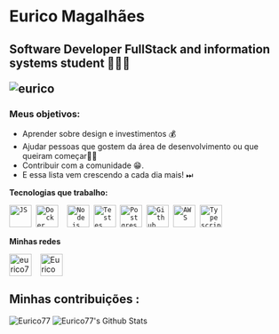 
<p align="left">
   <h1>Eurico Magalhães 
   <h2> Software Developer FullStack and 
information systems student 👨🏻‍🎓
</p>
      <p align="left"> <img src="https://komarev.com/ghpvc/?username=eurico77" alt="eurico" /> </p>

### Meus objetivos: 
* Aprender sobre design e investimentos 💰 
* Ajudar pessoas que gostem da área de desenvolvimento ou que queiram começar👨‍🎓
* Contribuir com a comunidade 😁.  
* E essa lista vem crescendo a cada dia mais! ⏭
 
 **Tecnologias que trabalho:**
<p align="left">
  <code><img src="https://user-images.githubusercontent.com/51785898/91357834-3eb8df00-e7c8-11ea-9936-0ce666ac2a11.png" alt="JS" width="40" height="40"/></code>&nbsp;
  <code><img src="https://user-images.githubusercontent.com/51785898/91357841-3fea0c00-e7c8-11ea-91de-947891a2dec6.png" alt="Docker" width="40" height="40" /></code>&nbsp;
</code>&nbsp;
    <code><img src="https://user-images.githubusercontent.com/51785898/91357850-44162980-e7c8-11ea-966c-a7ebaba08ba3.png" alt="Node.js" width="40" height="40"/></code>&nbsp;
      <code><img src="https://user-images.githubusercontent.com/51785898/91358293-f0581000-e7c8-11ea-95f0-f1a8e29ee9d1.png" alt="Testes" width="40" height="40"/></code>&nbsp;
      <code><img src="https://user-images.githubusercontent.com/51785898/91358318-ff3ec280-e7c8-11ea-9d80-c8e249594078.png" alt="Postgres" width="40" height="40"/></code>&nbsp;
      <code><img src="https://user-images.githubusercontent.com/51785898/91358353-0cf44800-e7c9-11ea-9a54-0a988aa2837c.png" alt="Github" width="40" height="40"/></code>&nbsp;
  <code><img src="https://user-images.githubusercontent.com/51785898/91358419-31502480-e7c9-11ea-9bb8-5124117e9a75.png" alt="AWS" width="40" height="40"/></code>&nbsp;
  <code><img src="https://user-images.githubusercontent.com/51785898/91358426-3319e800-e7c9-11ea-9df0-b5a207cecfce.png" alt="Typescript" width="40" height="40"/></code>&nbsp;
   </p>

**Minhas redes**
<p align="left">
<a href="https://www.instagram.com/eurico_magalhaes/?hl=pt-br" target="blank"><img align="center" src="https://cdn.jsdelivr.net/npm/simple-icons@3.0.1/icons/instagram.svg" alt="eurico77" height="40" width="40" /></a> &nbsp;&nbsp;
  <a href="https://www.linkedin.com/in/eurico-magalh%C3%A3es-40561b122/" target="blank"><img align="center" src="https://cdn.jsdelivr.net/npm/simple-icons@3.0.1/icons/linkedin.svg" alt="Eurico Magalhães" height="40" width="40" /></a> &nbsp;&nbsp;
</p>


## Minhas contribuições :

![Eurico77](https://github-readme-stats.vercel.app/api?username=eurico77&show_icons=true&theme=monokai)
<img align="top" alt="Eurico77's Github Stats" src="https://github-readme-stats.vercel.app/api/top-langs/?username=eurico77&hide=java&hide_border=true&theme=monokai" />

